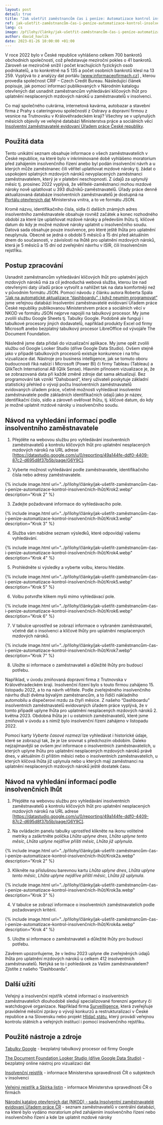 ```yaml
---
layout: post
detail: true
title: "Jak ušetřit zaměstnancům čas i peníze: Automatizace kontrol insolvenčních lhůt"
ref: jak-ušetřit-zaměstnancům-čas-i-peníze-automatizace-kontrol-insolvenčních-lhůt
lang: cs
image: /přílohy/články/jak-ušetřit-zaměstnancům-čas-i-peníze-automatizace-kontrol-insolvenčních-lhůt/Insolvence_titulka.webp
author: david_havlík
date: 2023-01-26 10:00:00 +01:00
---
```

V roce 2022 bylo v České republice vyhlášeno celkem 700 bankrotů obchodních společností, což představuje meziroční pokles o 41 bankrotů.
Zároveň se meziročně snížil i počet krachujících fyzických osob podnikatelů, a to konkrétně na 5 135 a počet osobních bankrotů klesl na 13 259. 
Vyplývá to z analýzy dat portálu [www.informaceofirmach.cz] , kterou provedla společnost CRIF – Czech Credit Bureau. 
Následující článek popisuje, jak pomocí informací publikovaných v Národním katalogu otevřených dat usnadnit zaměstnancům vyhledávání klíčových lhůt pro uplatnění nesplacených mzdových nároků u zaměstnavatelů v insolvenci.

<!--more-->

Co mají společného cukrárna, internetová kavárna, autobazar a stavební firma z Prahy s cateringovou společností z Ostravy a dopravní firmou z vesnice na Trutnovsku v Královéhradeckém kraji?
Všechny se v uplynulých měsících objevily ve veřejné databázi Ministerstva práce a sociálních věcí [Insolventní zaměstnavatelé evidovaní Úřadem práce České republiky].

## Použitá data

Tento unikátní seznam obsahuje informace o všech zaměstnavatelích v České republice, na které bylo v inkriminované době vyhlášeno moratorium před zahájením insolvenčního řízení anebo byl podán insolvenční návrh a u kterých může zaměstnanec čili věřitel uplatňovat mzdové nároky tj. žádat o uspokojení splatných mzdových nároků nevyplacených zaměstnanci zaměstnavatelem, který je v platební neschopnosti. Z údajů za uplynulý měsíc tj. prosinec 2022 vyplývá, že věřitelé-zaměstnanci mohou mzdové nároky nově uplatňovat u 393 dlužníků-zaměstnavatelů.
Úřady práce denně aktualizovaná databáze insolventních zaměstnavatelů je dostupná na [Portálu otevřených dat] Ministerstva vnitra, a to ve formátu JSON. 

Kromě názvu, identifikačního čísla, sídla či dalších známých adres insolventního zaměstnavatele obsahuje rovněž začátek a konec rozhodného období za které lze uplatňovat mzdové nároky a především lhůtu tj. klíčové datum do kdy je možné mzdové nároky uplatnit u insolvenčního soudu. 
Datová sada obsahuje pouze insolvence, pro které ještě lhůta pro uplatnění neuplynula.
Obecně se jedná o období 5 měsíců a 15 dní před aktuálním dnem do současnosti, v závislosti na lhůtě pro uplatnění mzdových nároků, která je 5 měsíců a 15 dní od zveřejnění návrhu v ISIR, čili Insolvenčním rejstříku. 

## Postup zpracování

Usnadnit zaměstnancům vyhledávání klíčových lhůt pro uplatnění jejich mzdových nároků má za cíl jednoduchá webová služba, kterou lze nad otevřenými daty úřadů práce vytvořit a nahlížet tak na data komfortněji než v původním formátu JSON.
Pomocí návodu z článku autora Roberta Spála [“Jak na automatické aktualizace “dashboardu”, i když neumím programovat”] jsme veřejnou databázi Insolventní zaměstnavatelé evidovaní Úřadem práce České republiky publikovanou Ministerstvem práce a sociálních věcí v NKOD ve formátu JSON nejprve napojili na tabulkový procesor. 
My jsme zvolili službu Google Sheets tj. Tabulky Google. 
Podobně ale fungují i tabulkové procesory jiných dodavatelů, například produkty Excel od firmy Microsoft anebo bezplatný tabulkový procesor LibreOffice od vývojáře The Document Foundation. 

Následně jsme data přidali do vizualizační aplikace. 
My jsme opět zvolili službu od Google Looker Studio (dříve Google Data Studio).
Ovšem stejně jako v případě tabulkových procesorů existuje konkurence i na trhu vizualizace dat. 
Nástroje pro business intelligence, jak se tomuto oboru budoucnosti říká nabízí i Microsoft (Power BI) či firmy Tableau (Tableau) a QlikTech International AB (Qlik Sense).
Hlavním přínosem vizualizace je, že se zobrazovaná data při každé změně zdroje dat sama aktualizují.
Bez programování tak vznikl “Dahsboard“, který uživateli poskytuje základní statistický přehled o vývoji počtu Insolventních zaměstnavatelů evidovaných úřadem práce, včetně možnosti vyhledávat insolventní zaměstnavatele podle základních identifikačních údajů jako je název, identifikační číslo, sídlo a zároveň ověřovat lhůtu, tj. klíčové datum, do kdy je možné uplatnit mzdové nároky u insolvenčního soudu. 

## Návod na vyhledání informací podle insolventního zaměstnavatele

1. Přejděte na webovou službu pro vyhledávání insolventních zaměstnavatelů a kontrolu klíčových lhůt pro uplatnění nesplacených mzdových nároků na URL adrese [https://datastudio.google.com/u/0/reporting/49a144fe-ddf0-4409-87c2-d695d8f37b5b/page/G6Y9C].

2. Vyberte možnost vyhledávání podle zaměstnavatele, identifikačního čísla nebo adresy zaměstnavatele.

{% include image.html url="../přílohy/články/jak-ušetřit-zaměstnancům-čas-i-peníze-automatizace-kontrol-insolvenčních-lhůt/Krok2.webp" description="Krok 2" %}

3. Zadejte požadované informace do vyhledávacího pole. 

{% include image.html url="../přílohy/články/jak-ušetřit-zaměstnancům-čas-i-peníze-automatizace-kontrol-insolvenčních-lhůt/Krok3.webp" description="Krok 3" %}

4. Služba vám nabídne seznam výsledků, které odpovídají vašemu vyhledávání. 

{% include image.html url="../přílohy/články/jak-ušetřit-zaměstnancům-čas-i-peníze-automatizace-kontrol-insolvenčních-lhůt/Krok4.webp" description="Krok 4" %}

5. Prohlédněte si výsledky a vyberte volbu, kterou hledáte.

{% include image.html url="../přílohy/články/jak-ušetřit-zaměstnancům-čas-i-peníze-automatizace-kontrol-insolvenčních-lhůt/Krok5.webp" description="Krok 5" %}

6. Volbu potvrďte klikem myši mimo vyhledávací pole.

{% include image.html url="../přílohy/články/jak-ušetřit-zaměstnancům-čas-i-peníze-automatizace-kontrol-insolvenčních-lhůt/Krok6.webp" description="Krok 6" %}

7. V tabulce uprostřed se zobrazí  informace o vybraném zaměstnavateli, včetně dat o insolvenci a klíčové lhůty pro uplatnění nesplacených mzdových nároků.

{% include image.html url="../přílohy/články/jak-ušetřit-zaměstnancům-čas-i-peníze-automatizace-kontrol-insolvenčních-lhůt/Krok7.webp" description="Krok 7" %}

8. Uložte si informace o zaměstnavateli a důležité lhůty pro budoucí potřebu. 

Například, v úvodu zmiňovaná dopravní firma z Trutnovska v Královéhradeckém kraji. 
Insolvenční řízení bylo s touto firmou zahájeno 15. listopadu 2022, a to na návrh věřitele.
Podle zveřejněného insolvenčního návrhu dluží dvěma bývalým zaměstnancům, a to řidiči nákladního automobilu a dispečerovi mzdu za čtyři měsíce.
Z našeho “Dashboardu” insolventních zaměstnavatelů evidovaných úřadem práce vyplývá, že v tomto případě uplyne lhůta pro uplatnění nesplacených mzdových nároků 2. května 2023. 
Obdobná lhůta je i u ostatních zaměstnavatelů, které jsme zmiňovali v úvodu a s nimiž bylo insolvenční řízení zahájeno v listopadu 2022. 

Pomocí karty *Vyberte časové rozmezí* lze vyhledávat i historické údaje, které se zobrazují tak, že je lze srovnat s předchozím obdobím.
Daleko nejzajímavější se ovšem jeví informace o insolventních zaměstnavatelích, u kterých uplyne lhůtu pro uplatnění nesplacených mzdových nároků právě dnes, v aktuálním či příštím měsíci nebo o insolventních zaměstnavatelích, u kterých klíčová lhůta již uplynula nebo u kterých mají zaměstnanci na uplatnění nesplacených mzdových nároků ještě dostatek času. 

## Návod na vyhledání informací podle insolvenčních lhůt

1. Přejděte na webovou službu pro vyhledávání insolventních zaměstnavatelů a kontrolu klíčových lhůt pro uplatnění nesplacených mzdových nároků na URL adrese [https://datastudio.google.com/u/0/reporting/49a144fe-ddf0-4409-87c2-d695d8f37b5b/page/G6Y9C].

2. Na ovládacím panelu tabulky uprostřed klikněte na ikonu volitelné metriky a zaškrtněte políčka *Lhůta uplyne dnes*, *Lhůta uplyne tento měsíc*, *Lhůta uplyne nejdříve příští měsíc*, *Lhůta již uplynula*.

{% include image.html url="../přílohy/články/jak-ušetřit-zaměstnancům-čas-i-peníze-automatizace-kontrol-insolvenčních-lhůt/Krok2a.webp" description="Krok 2" %}

3. Klikněte na příslušnou barevnou kartu *Lhůta uplyne dnes*, *Lhůta uplyne tento měsíc*, *Lhůta uplyne nejdříve příští měsíc*, *Lhůta již uplynula*.

{% include image.html url="../přílohy/články/jak-ušetřit-zaměstnancům-čas-i-peníze-automatizace-kontrol-insolvenčních-lhůt/Krok3a.webp" description="Krok 3" %}

4. V tabulce se zobrazí  informace o insolventních zaměstnavatelích podle požadovaných kritérií.

{% include image.html url="../přílohy/články/jak-ušetřit-zaměstnancům-čas-i-peníze-automatizace-kontrol-insolvenčních-lhůt/Krok4a.webp" description="Krok 4" %}

5. Uložte si informace o zaměstnavateli a důležité lhůty pro budoucí potřebu. 

Závěrem upozorňujeme, že v lednu 2023 uplyne dle zveřejněných údajů lhůta pro uplatnění mzdových nároků u celkem 412 insolventních zaměstnavatelů. 
Netýká se to i pohledávek za Vaším zaměstnavatelem? 
Zjistíte z našeho “Dashboardu”.

## Další užití
Veřejný a insolvenční rejstřík včetně informací o insolventních zaměstnavatelích dlouhodobě sledují specializované forenzní agentury či watchdogové organizace. 
Například firma [Surveilligence], která zveřejňuje pravidelné měsíční zprávy o vývoji konkurzů a restrukturalizací v České republice a na Slovensku nebo projekt [Hlídač státu], který provádí veřejnou kontrolu státních a veřejných institucí i pomocí insolvenčního rejstříku.  

## Použité nástroje a zdroje

[Tabulky Google] - bezplatný tabulkový procesor od firmy Google

[The Document Foundation Looker Studio (dříve Google Data Studio)] - bezplatný online nástroj pro vizualizaci dat 

[Insolvenční rejstřík] - informace Ministerstva spravedlnosti ČR o subjektech v insolvenci 

[Veřejný rejstřík a Sbírka listin] - informace Ministerstva spravedlnosti ČR o firmách 

[Národní katalog otevřených dat (NKOD) - sada Insolventní zaměstnavatelé evidovaní Úřadem práce ČR] - seznam zaměstnavatelů v centrální databázi, na které bylo vydáno moratorium před zahájením insolvenčního řízení nebo insolvenčního řízení a kde lze uplatnit mzdové nároky



[www.informaceofirmach.cz]: https://www.informaceofirmach.cz/ "www.informaceofirmach.cz"
[Insolventní zaměstnavatelé evidovaní Úřadem práce České republiky]: https://data.mpsv.cz/web/data/insolventni-zamestnavatele-evidovani-uradem-prace-cr "Insolventní zaměstnavatelé evidovaní Úřadem práce České republiky"
[“Jak na automatické aktualizace “dashboardu”, i když neumím programovat”]: /články/neziskovky-automatizace-dashboardu "Jak na automatické aktualizace “dashboardu”, i když neumím programovat"
[https://datastudio.google.com/u/0/reporting/49a144fe-ddf0-4409-87c2-d695d8f37b5b/page/G6Y9C]: https://datastudio.google.com/u/0/reporting/49a144fe-ddf0-4409-87c2-d695d8f37b5b/page/G6Y9C "Dashboard"
[Surveilligence]: https://www.surveilligence.com/cs "Surveilligence"
[Hlídač státu]: https://www.hlidacstatu.cz/ "Hlídač státu"
[Tabulky Google]: https://www.google.cz/intl/cs/sheets/about/ "Tabulky Google"
[The Document Foundation Looker Studio (dříve Google Data Studio)]: https://datastudio.google.com "The Document Foundation Looker Studio" 
[Insolvenční rejstřík]: https://isir.justice.cz/isir/common/index.do "Insolvenční rejstřík"
[Veřejný rejstřík a Sbírka listin]: https://or.justice.cz/ias/ui/rejstrik "Veřejný rejstřík a Sbírka listin"
[Národní katalog otevřených dat (NKOD) - sada Insolventní zaměstnavatelé evidovaní Úřadem práce ČR]: https://data.gov.cz/datová-sada?iri=https%3A%2F%2Fdata.gov.cz%2Fzdroj%2Fdatové-sady%2F00551023%2F77b26516ed9616a5f6675a1d2f8eac4f "sada Insolventní zaměstnavatelé evidovaní Úřadem práce ČR"
[Portálu otevřených dat]: https://data.gov.cz/ "Portál otevřených dat"



